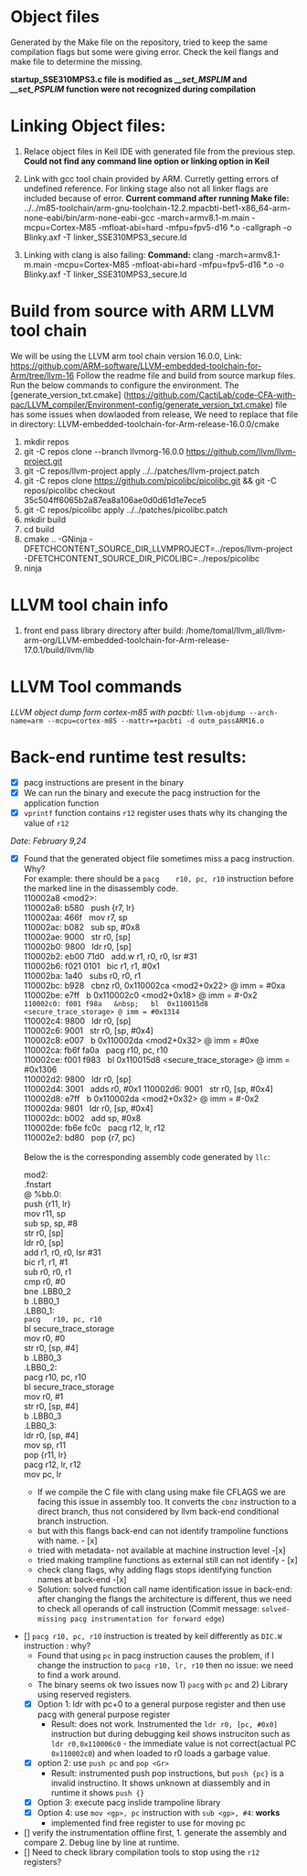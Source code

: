 # Object files
Generated by the Make file on the repository, tried to keep the same compilation flags but some were giving error. Check the keil flangs and make file to determine the missing.

**startup_SSE310MPS3.c file is modified as *__set_MSPLIM* and *__set_PSPLIM* function were not recognized during compilation**



# Linking Object files:
1. Relace object files in Keil IDE with generated file from the previous step. **Could not find any command line option or linking option in Keil**

2. Link with gcc tool chain provided by ARM. Curretly getting errors of undefined reference. For linking stage also not all linker flags are included because of error. **Current command after running Make file:** ../../m85-toolchain/arm-gnu-toolchain-12.2.mpacbti-bet1-x86_64-arm-none-eabi/bin/arm-none-eabi-gcc -march=armv8.1-m.main -mcpu=Cortex-M85 -mfloat-abi=hard -mfpu=fpv5-d16 *.o -callgraph -o Blinky.axf -T linker_SSE310MPS3_secure.ld

3. Linking with clang is also failing: **Command:** clang -march=armv8.1-m.main -mcpu=Cortex-M85 -mfloat-abi=hard -mfpu=fpv5-d16 *.o -o Blinky.axf -T linker_SSE310MPS3_secure.ld 

# Build from source with ARM LLVM tool chain
We will be using the LLVM arm tool chain version 16.0.0, Link: https://github.com/ARM-software/LLVM-embedded-toolchain-for-Arm/tree/llvm-16
Follow the readme file and build from source markup files. Run the below commands to configure the environment.
The [generate_version_txt.cmake] (https://github.com/CactiLab/code-CFA-with-pac/LLVM_compiler/Environment-config/generate_version_txt.cmake) file has some issues when dowlaoded from release, We need to replace that file in directory: LLVM-embedded-toolchain-for-Arm-release-16.0.0/cmake

1. mkdir repos
2. git -C repos clone --branch llvmorg-16.0.0 https://github.com/llvm/llvm-project.git
3. git -C repos/llvm-project apply ../../patches/llvm-project.patch
4. git -C repos clone https://github.com/picolibc/picolibc.git && git -C repos/picolibc checkout 35c504ff6065b2a87ea8a106ae0d0d61d1e7ece5
5. git -C repos/picolibc apply ../../patches/picolibc.patch
6. mkdir build
7. cd build
8. cmake .. -GNinja -DFETCHCONTENT_SOURCE_DIR_LLVMPROJECT=../repos/llvm-project -DFETCHCONTENT_SOURCE_DIR_PICOLIBC=../repos/picolibc
9. ninja

# LLVM tool chain info
1. front end pass library directory after build: /home/tomal/llvm_all/llvm-arm-org/LLVM-embedded-toolchain-for-Arm-release-17.0.1/build/llvm/lib


# LLVM Tool commands
*LLVM object dump form cortex-m85 with pacbti:* `llvm-objdump --arch-name=arm --mcpu=cortex-m85 --mattr=+pacbti -d outm_passARM16.o`

# Back-end runtime test results:
- [x] pacg instructions are present in the binary
- [x] We can run the binary and execute the pacg instruction for the application function
- [x] `vprintf` function contains `r12` register uses thats why its changing the value of `r12` <br/>

*Date: February 9,24*

- [x] Found that the generated object file sometimes miss a pacg instruction. Why? <br/>
    For example: there should be a `pacg	r10, pc, r10` instruction before the marked line in the disassembly code. <br/>
    110002a8 \<mod2\>:<br/>
    110002a8: b580    &nbsp;     	push	{r7, lr} <br/>
    110002aa: 466f   &nbsp;      	mov	r7, sp  <br/>
    110002ac: b082    &nbsp;     	sub	sp, #0x8  <br/>
    110002ae: 9000     &nbsp;    	str	r0, [sp]  <br/>
    110002b0: 9800     &nbsp;    	ldr	r0, [sp]  <br/>
    110002b2: eb00 71d0  &nbsp;  	add.w	r1, r0, r0, lsr #31 <br/>
    110002b6: f021 0101  &nbsp;  	bic	r1, r1, #0x1 <br/>
    110002ba: 1a40      &nbsp;   	subs	r0, r0, r1 <br/>
    110002bc: b928     &nbsp;    	cbnz	r0, 0x110002ca <mod2+0x22> @ imm = #0xa <br/>
    110002be: e7ff    &nbsp;     	b	0x110002c0 <mod2+0x18>  @ imm = #-0x2 <br/>
    `110002c0: f001 f98a   &nbsp; 	bl	0x110015d8 <secure_trace_storage> @ imm = #0x1314` <br/>
    110002c4: 9800      &nbsp;   	ldr	r0, [sp] <br/>
    110002c6: 9001     &nbsp;    	str	r0, [sp, #0x4] <br/>
    110002c8: e007     &nbsp;    	b	0x110002da <mod2+0x32>  @ imm = #0xe <br/>
    110002ca: fb6f fa0a  &nbsp;  	pacg	r10, pc, r10 <br/>
    110002ce: f001 f983   &nbsp; 	bl	0x110015d8 <secure_trace_storage> @ imm = #0x1306 <br/>
    110002d2: 9800     &nbsp;    	ldr	r0, [sp] <br/>
    110002d4: 3001     &nbsp;    	adds	r0, #0x1
    110002d6: 9001     &nbsp;    	str	r0, [sp, #0x4] <br/>
    110002d8: e7ff    &nbsp;     	b	0x110002da <mod2+0x32>  @ imm = #-0x2 <br/>
    110002da: 9801    &nbsp;     	ldr	r0, [sp, #0x4] <br/>
    110002dc: b002    &nbsp;     	add	sp, #0x8 <br/>
    110002de: fb6e fc0c  &nbsp;   	pacg	r12, lr, r12 <br/>
    110002e2: bd80     &nbsp;    	pop	{r7, pc} <br/>
     <br/>
    Below the is the corresponding assembly code generated by `llc`:  <br/>
    
     mod2:  <br/>
	.fnstart  <br/>
\@ %bb.0:  <br/>
	push	{r11, lr}  <br/>
	mov	r11, sp  <br/>
	sub	sp, sp, #8  <br/>
	str	r0, [sp]  <br/>
	ldr	r0, [sp]  <br/>
	add	r1, r0, r0, lsr #31  <br/>
	bic	r1, r1, #1  <br/>
	sub	r0, r0, r1  <br/>
	cmp	r0, #0  <br/>
	bne	.LBB0_2  <br/>
	b	.LBB0_1  <br/>
.LBB0_1:  <br/>
	`pacg	r10, pc, r10`  <br/>
	bl	secure_trace_storage  <br/>
	mov	r0, #0  <br/>
	str	r0, [sp, #4]  <br/>
	b	.LBB0_3  <br/>
.LBB0_2:  <br/>
	pacg	r10, pc, r10  <br/>
	bl	secure_trace_storage  <br/>
	mov	r0, #1  <br/>
	str	r0, [sp, #4]  <br/>
	b	.LBB0_3  <br/>
.LBB0_3:  <br/>
	ldr	r0, [sp, #4]  <br/>
	mov	sp, r11  <br/>
	pop	{r11, lr}  <br/>
	pacg	r12, lr, r12  <br/>
	mov	pc, lr <br/>
    * If we compile the C file with clang using make file CFLAGS we are facing this issue in assembly too. It converts the `cbnz` instruction to a direct branch, thus not considered by llvm back-end conditional branch instruction.
    * but with this flangs back-end can not identify trampoline functions with name. - [x]
    * tried with metadata- not available at machine instruction level -[x] 
    * tried making trampline functions as external still can not identify - [x]
    * check clang flags, why adding flags stops identifying function names at back-end -[x]
    * Solution: solved function call name identification issue in back-end: after changing the flangs the architecture is different, thus we need to check all operands of call instruction (Commit message: `solved- missing pacg instrumentation for forward edge`)
- [] `pacg r10, pc, r10` instruction is treated by keil differently as `DIC.W` instruction : why?
    * Found that using `pc` in pacg instruction causes the problem, if I change the instruction to `pacg r10, lr, r10` then no issue: we need to find a work around.
    * The binary seems ok two issues now 1) `pacg` with `pc` and 2) Library using reserved registers.
    - [x] Option 1: ldr with pc+0 to a general purpose register and then use pacg with general purpose register
        * Result: does not work. Instrumented the `ldr r0, [pc, #0x0]` instruction but during debugging keil shows instruciton such as `ldr r0,0x110006c0` - the immediate value is not correct(actual PC `0x110002c0`) and when loaded to r0 loads a garbage value.
    - [x] option 2: use `push pc` and `pop <Gr>`
        * Result: instrumented push pop instructions, but `push {pc}` is a invalid instructino. It shows unknown at diassembly and in runtime it shows `push {}` 
    - [x] Option 3: execute pacg inslide trampoline library
    - [x] Option 4: use `mov <gp>, pc` instruction with `sub <gp>, #4`: **works**
        * implemented find free register to use for moving pc
- [] verify the instrumentation offline first, 1. generate the assembly and compare 2. Debug line by line at runtime.
- [] Need to check library compilation tools to stop using the `r12` registers?